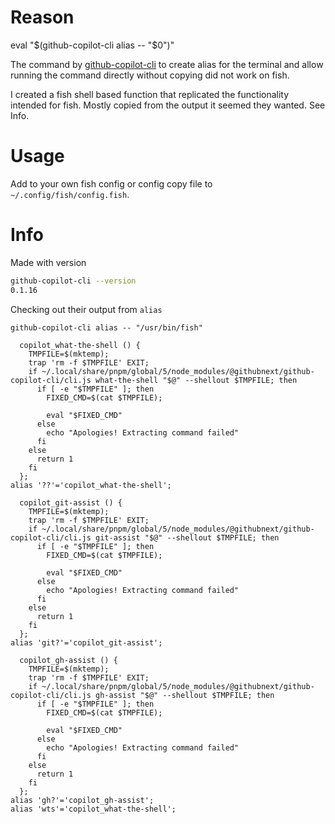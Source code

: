 # Reason

eval "$(github-copilot-cli alias -- "$0")"

The command by [github-copilot-cli](https://www.npmjs.com/package/@githubnext/github-copilot-cli) to create alias for the terminal and allow running the command directly without copying did not work on fish.

I created a fish shell based function that replicated the functionality intended for fish. Mostly copied from the output it seemed they wanted. See Info.

# Usage

Add to your own fish config or config copy file to `~/.config/fish/config.fish`.

# Info

Made with version

```sh
github-copilot-cli --version
0.1.16
```

Checking out their output from `alias`

```
github-copilot-cli alias -- "/usr/bin/fish"

  copilot_what-the-shell () {
    TMPFILE=$(mktemp);
    trap 'rm -f $TMPFILE' EXIT;
    if ~/.local/share/pnpm/global/5/node_modules/@githubnext/github-copilot-cli/cli.js what-the-shell "$@" --shellout $TMPFILE; then
      if [ -e "$TMPFILE" ]; then
        FIXED_CMD=$(cat $TMPFILE);
        
        eval "$FIXED_CMD"
      else
        echo "Apologies! Extracting command failed"
      fi
    else
      return 1
    fi
  };
alias '??'='copilot_what-the-shell';

  copilot_git-assist () {
    TMPFILE=$(mktemp);
    trap 'rm -f $TMPFILE' EXIT;
    if ~/.local/share/pnpm/global/5/node_modules/@githubnext/github-copilot-cli/cli.js git-assist "$@" --shellout $TMPFILE; then
      if [ -e "$TMPFILE" ]; then
        FIXED_CMD=$(cat $TMPFILE);
        
        eval "$FIXED_CMD"
      else
        echo "Apologies! Extracting command failed"
      fi
    else
      return 1
    fi
  };
alias 'git?'='copilot_git-assist';

  copilot_gh-assist () {
    TMPFILE=$(mktemp);
    trap 'rm -f $TMPFILE' EXIT;
    if ~/.local/share/pnpm/global/5/node_modules/@githubnext/github-copilot-cli/cli.js gh-assist "$@" --shellout $TMPFILE; then
      if [ -e "$TMPFILE" ]; then
        FIXED_CMD=$(cat $TMPFILE);
        
        eval "$FIXED_CMD"
      else
        echo "Apologies! Extracting command failed"
      fi
    else
      return 1
    fi
  };
alias 'gh?'='copilot_gh-assist';
alias 'wts'='copilot_what-the-shell';

```